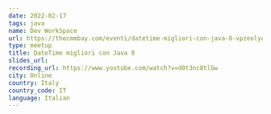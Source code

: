 ```yaml
---
date: 2022-02-17
tags: java
name: Dev WorkSpace
url: https://thecmmbay.com/eventi/datetime-migliori-con-java-8-vpzeolye2ly
type: meetup
title: DateTime migliori con Java 8
slides_url:
recording_url: https://www.youtube.com/watch?v=d0t3nc8tlGw
city: Online
country: Italy
country_code: IT
language: Italian
---
```

